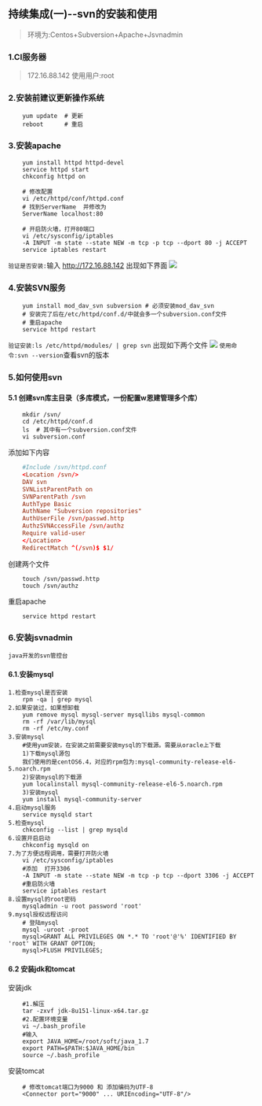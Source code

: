 ## 持续集成(一)--svn的安装和使用
> 环境为:Centos+Subversion+Apache+Jsvnadmin

### 1.CI服务器
> 172.16.88.142 使用用户:root

### 2.安装前建议更新操作系统
```shell
    yum update  # 更新
    reboot      # 重启
```

### 3.安装apache
```shell
    yum install httpd httpd-devel
    service httpd start
    chkconfig httpd on
    
    # 修改配置
    vi /etc/httpd/conf/httpd.conf
    # 找到ServerName  并修改为
    ServerName localhost:80
    
    # 开启防火墙，打开80端口
    vi /etc/sysconfig/iptables
    -A INPUT -m state --state NEW -m tcp -p tcp --dport 80 -j ACCEPT
    service iptables restart
```
`验证是否安装:`输入 http://172.16.88.142  出现如下界面
![](http://ojw4jti3h.bkt.clouddn.com/18-3-27/81811013.jpg)

### 4.安装SVN服务
```shell
    yum install mod_dav_svn subversion # 必须安装mod_dav_svn
    # 安装完了后在/etc/httpd/conf.d/中就会多一个subversion.conf文件
    # 重启apache
    service httpd restart
```
`验证安装:ls /etc/httpd/modules/ | grep svn` 出现如下两个文件
![](http://ojw4jti3h.bkt.clouddn.com/18-3-27/10049352.jpg)
`使用命令:svn --version`查看svn的版本

### 5.如何使用svn

#### 5.1 创建svn库主目录（多库模式，一份配置w恩建管理多个库）
```shell
    mkdir /svn/
    cd /etc/httpd/conf.d
    ls  # 其中有一个subversion.conf文件
    vi subversion.conf 
```
添加如下内容
```conf
    #Include /svn/httpd.conf
    <Location /svn/>
    DAV svn
    SVNListParentPath on
    SVNParentPath /svn
    AuthType Basic
    AuthName "Subversion repositories"
    AuthUserFile /svn/passwd.http
    AuthzSVNAccessFile /svn/authz
    Require valid-user
    </Location>
    RedirectMatch ^(/svn)$ $1/
```
创建两个文件
```shell
    touch /svn/passwd.http
    touch /svn/authz
```
重启apache
```shell
    service httpd restart
```

### 6.安装jsvnadmin
    java开发的svn管控台
    
#### 6.1.安装mysql
```shell
1.检查mysql是否安装
	rpm -qa | grep mysql
2.如果安装过，如果想卸载
	yum remove mysql mysql-server mysqllibs mysql-common
	rm -rf /var/lib/mysql
	rm -rf /etc/my.conf
3.安装mysql
	#使用yum安装，在安装之前需要安装mysql的下载源。需要从oracle上下载
	1)下载mysql源包
	我们使用的是centOS6.4，对应的rpm包为:mysql-community-release-el6-5.noarch.rpm
	2)安装mysql的下载源
	yum localinstall mysql-community-release-el6-5.noarch.rpm
	3)安装mysql
	yum install mysql-community-server
4.启动mysql服务
	service mysqld start
5.检查mysql
	chkconfig --list | grep mysqld
6.设置开启启动
	chkconfig mysqld on
7.为了方便远程调用，需要打开防火墙
    vi /etc/sysconfig/iptables
    #添加  打开3306
    -A INPUT -m state --state NEW -m tcp -p tcp --dport 3306 -j ACCEPT
    #重启防火墙
    service iptables restart
8.设置mysql的root密码
	mysqladmin -u root password 'root'
9.mysql授权远程访问
	# 登陆mysql
	mysql -uroot -proot
	mysql>GRANT ALL PRIVILEGES ON *.* TO 'root'@'%' IDENTIFIED BY 'root' WITH GRANT OPTION;
    mysql>FLUSH PRIVILEGES;
```

#### 6.2 安装jdk和tomcat
安装jdk
```shell
    #1.解压
    tar -zxvf jdk-8u151-linux-x64.tar.gz
    #2.配置环境变量
    vi ~/.bash_profile
    #输入
    export JAVA_HOME=/root/soft/java_1.7
    export PATH=$PATH:$JAVA_HOME/bin
    source ~/.bash_profile
```
安装tomcat
```shell
    # 修改tomcat端口为9000 和 添加编码为UTF-8
    <Connector port="9000" ... URIEncoding="UTF-8"/>
    
```






















